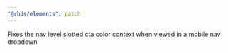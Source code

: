 ```yaml
---
"@rhds/elements": patch
---
```


Fixes the nav level slotted cta color context when viewed in a mobile nav dropdown
